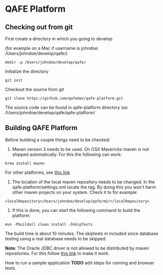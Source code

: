 # QAFE Platform

## Checking out from git

First create a directory in which you going to develop 

(for example on a Mac if username is johndoe: /Users/johndoe/develop/qafe/)

```
mkdir -p /Users/johndoe/develop/qafe/
```

Initialize the directory

```
git init
```
Checkout the source from git

```
git clone https://github.com/qafedev/qafe-platform.git
```

The source code can be found in qafe-platform directory
(so /Users/johndoe/develop/qafe/qafe-platform/

## Building QAFE Platform
Before building a couple things need to be checked:

1. Maven version 3 needs to be used. On OSX Mavericks maven is not shipped automatically. For this the following can work:
```
brew install maven
```
For other platforms, see [this link](http://maven.apache.org/download.cgi)

1. The location of the local maven repository needs to be changed. In the qafe-platform/settings.xml locate the <localRepository> tag. By doing this you won't harm other maven projects on your system. Check it to for example:
```
<localRepository>/Users/johndoe/develop/qafe/m2/</localRepository>
``` 

1. If this is done, you can start the following command to build the platform:
```
mvn -Pbuildall clean install -DskipTests
```
The build time is about 10 minutes. The skiptests in included since database testing using a real database needs to be skipped.

**Note**: The Oracle JDBC driver is not allowed to be distributed by maven repositories. For this follow [this link](http://www.mkyong.com/maven/how-to-add-oracle-jdbc-driver-in-your-maven-local-repository/) to make it work. 


How to run a sample application
**TODO** add steps for running and browser tests.

